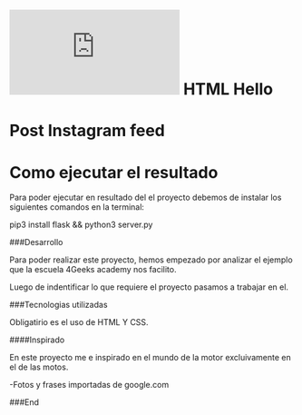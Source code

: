 # ![4Geeks Logo](http://assets.breatheco.de/apis/img/images.php?blob&random&cat=icon&tags=4geeks,16) HTML Hello


Post Instagram feed
================


# Como ejecutar el resultado

Para poder ejecutar en resultado del el proyecto 
debemos de instalar los siguientes comandos en la terminal:

pip3 install flask && python3 server.py


###Desarrollo

Para poder realizar este proyecto, hemos empezado por  analizar el ejemplo que la escuela 4Geeks academy nos facilito.


Luego de indentificar lo que requiere el proyecto pasamos a trabajar en el.

###Tecnologias utilizadas

Obligatirio es el uso de HTML Y CSS.




####Inspirado

En este proyecto me e  inspirado en el mundo de la motor 
excluivamente en el de las motos.


-Fotos y frases  importadas de google.com






###End
